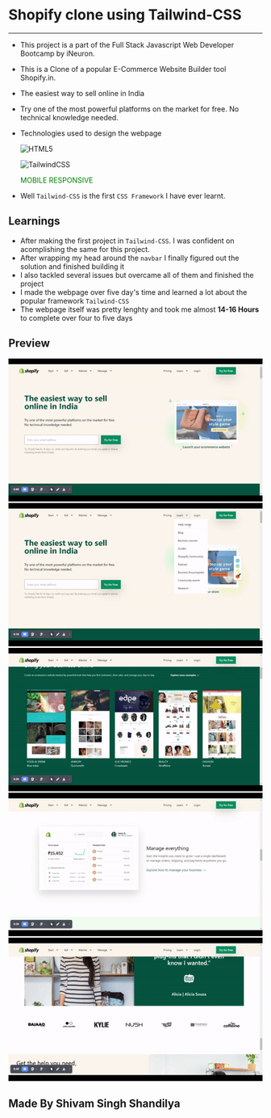 # Shopify clone using Tailwind-CSS

---

- This project is a part of the Full Stack Javascript Web   Developer Bootcamp by iNeuron.
- This is a Clone of a popular E-Commerce Website Builder tool Shopify.in.
- The easiest way to sell online in India
- Try one of the most powerful platforms on the market for free. No technical knowledge needed.
- Technologies used to design the webpage

  ![HTML5](https://img.shields.io/badge/html5-%23E34F26.svg?style=for-the-badge&logo=html5&logoColor=white)

  ![TailwindCSS](https://img.shields.io/badge/tailwindcss-%2338B2AC.svg?style=for-the-badge&logo=tailwind-css&logoColor=white)

  <p style="color: green">MOBILE RESPONSIVE</p>

- Well `Tailwind-CSS` is the first `CSS Framework` I have ever learnt.

## Learnings

- After making the first project in `Tailwind-CSS`. I was confident on acomplishing the same for this project.
- After wrapping my head around the `navbar` I finally figured out the solution and finished building it 
- I also tackled several issues but overcame all of them and finished the project
- I made the webpage over five day's time and learned a lot about the popular framework `Tailwind-CSS`
- The webpage itself was pretty lenghty and took me almost **14-16 Hours** to complete over four to five days

## Preview
![Gif](./gifOne.gif)
![Gif](./gifTwo.gif)
![Gif](./gifThree.gif)
![Gif](./gifFour.gif)
![Gif](./gifFive.gif)

## Made By Shivam Singh Shandilya
